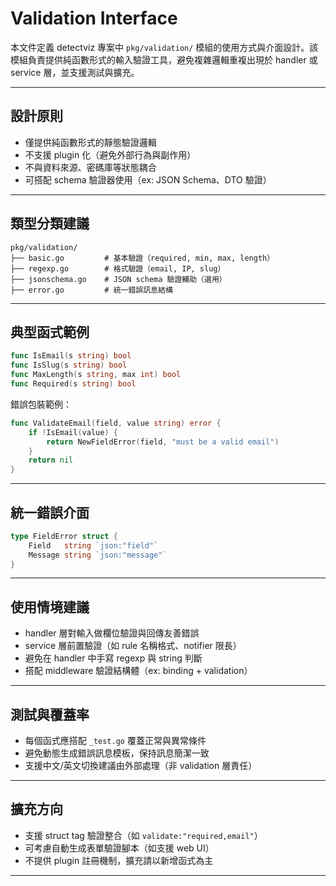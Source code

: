 


# Validation Interface

本文件定義 detectviz 專案中 `pkg/validation/` 模組的使用方式與介面設計。該模組負責提供純函數形式的輸入驗證工具，避免複雜邏輯重複出現於 handler 或 service 層，並支援測試與擴充。

---

## 設計原則

- 僅提供純函數形式的靜態驗證邏輯
- 不支援 plugin 化（避免外部行為與副作用）
- 不與資料來源、密碼庫等狀態耦合
- 可搭配 schema 驗證器使用（ex: JSON Schema、DTO 驗證）

---

## 類型分類建議

```
pkg/validation/
├── basic.go         # 基本驗證（required, min, max, length）
├── regexp.go        # 格式驗證（email, IP, slug）
├── jsonschema.go    # JSON schema 驗證輔助（選用）
├── error.go         # 統一錯誤訊息結構
```

---

## 典型函式範例

```go
func IsEmail(s string) bool
func IsSlug(s string) bool
func MaxLength(s string, max int) bool
func Required(s string) bool
```

錯誤包裝範例：
```go
func ValidateEmail(field, value string) error {
    if !IsEmail(value) {
        return NewFieldError(field, "must be a valid email")
    }
    return nil
}
```

---

## 統一錯誤介面

```go
type FieldError struct {
    Field   string `json:"field"`
    Message string `json:"message"`
}
```

---

## 使用情境建議

- handler 層對輸入做欄位驗證與回傳友善錯誤
- service 層前置驗證（如 rule 名稱格式、notifier 限長）
- 避免在 handler 中手寫 regexp 與 string 判斷
- 搭配 middleware 驗證結構體（ex: binding + validation）

---

## 測試與覆蓋率

- 每個函式應搭配 `_test.go` 覆蓋正常與異常條件
- 避免動態生成錯誤訊息模板，保持訊息簡潔一致
- 支援中文/英文切換建議由外部處理（非 validation 層責任）

---

## 擴充方向

- 支援 struct tag 驗證整合（如 `validate:"required,email"`）
- 可考慮自動生成表單驗證腳本（如支援 web UI）
- 不提供 plugin 註冊機制，擴充請以新增函式為主

---